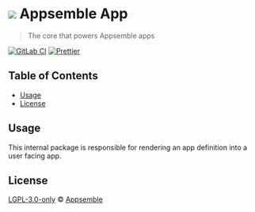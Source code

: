# ![](https://gitlab.com/appsemble/appsemble/-/raw/0.29.2/config/assets/logo.svg) Appsemble App

> The core that powers Appsemble apps

[![GitLab CI](https://gitlab.com/appsemble/appsemble/badges/0.29.2/pipeline.svg)](https://gitlab.com/appsemble/appsemble/-/releases/0.29.2)
[![Prettier](https://img.shields.io/badge/code_style-prettier-ff69b4.svg)](https://prettier.io)

## Table of Contents

- [Usage](#usage)
- [License](#license)

## Usage

This internal package is responsible for rendering an app definition into a user facing app.

## License

[LGPL-3.0-only](https://gitlab.com/appsemble/appsemble/-/blob/0.29.2/LICENSE.md) ©
[Appsemble](https://appsemble.com)
